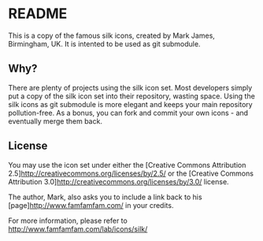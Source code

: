 README
======

This is a copy of the famous silk icons, created by Mark James, Birmingham, UK. It is intented to be used as git submodule.

Why?
---

There are plenty of projects using the silk icon set. Most developers simply put a copy of the silk icon set into their repository, wasting space. Using the silk icons as git submodule is more elegant and keeps your main repository pollution-free. As a bonus, you can fork and commit your own icons - and eventually merge them back.

License
-------

You may use the icon set under either the [Creative Commons Attribution 2.5]http://creativecommons.org/licenses/by/2.5/ or the [Creative Commons Attribution 3.0]http://creativecommons.org/licenses/by/3.0/ license.

The author, Mark, also asks you to include a link back to his [page]http://www.famfamfam.com/ in your credits.

For more information, please refer to http://www.famfamfam.com/lab/icons/silk/
